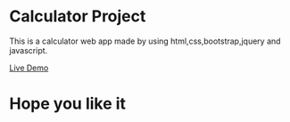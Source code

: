 # Calculator Project
This is a calculator web app made by using html,css,bootstrap,jquery and javascript.

[Live Demo](https://anshuman182005.github.io/ "Calculator")
# Hope you like it
